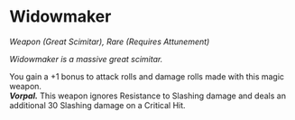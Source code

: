 # Widowmaker
*Weapon (Great Scimitar), Rare (Requires Attunement)*

*Widowmaker is a massive great scimitar.*

You gain a +1 bonus to attack rolls and damage rolls made with this magic weapon.  
***Vorpal.*** This weapon ignores Resistance to Slashing damage and deals an additional 30 Slashing damage on a Critical Hit.